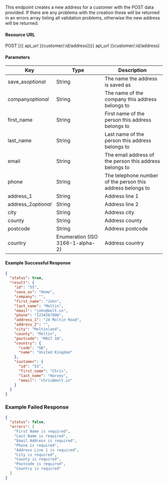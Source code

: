 This endpoint creates a new address for a customer with the POST data provided. If there are any problems with the creation these will be returned in an errors array listing all validation problems, otherwise the new address will be returned.


#### Resource URL
POST [{{ api_url }}customer/:id/address]({{ api_url }}customer/:id/address)


#### Parameters
Key | Type | Description
--- | ---- | -----------
save_as*optional* | String | The name the address is saved as
company*optional* | String | The name of the company this address belongs to
first_name | String | First name of the person this address belongs to
last_name | String | Last name of the person this address belongs to
email | String | The email address of the person this address belongs to
phone | String | The telephone number of the person this address belongs to
address_1 | String | Address line 1
address_2*optional* | String | Address line 2
city | String | Address city
county | String | Address county
postcode | String | Address postcode
country | Enumeration (ISO 3166-1-alpha-2) | Address country

<!--code-->
#### Example Successful Response
``` json
{
  "status": true,
  "result": {
    "id": "55",
    "save_as": "Home",
    "company": "",
    "first_name": "John",
    "last_name": "Moltin",
    "email": "john@molt.in",
    "phone": "1234567890",
    "address_1": "24 Moltin Road",
    "address_2": "",
    "city": "Moltinland",
    "county": "Moltin",
    "postcode": "M01T 1N",
    "country": {
      "code": "GB",
      "name": "United Kingdom"
    },
    "customer": {
      "id": "53",
      "first_name": "Chris",
      "last_name": "Harvey",
      "email": "chris@molt.in"
    }
  }
}
```


### Example Failed Response
``` json
{
  "status": false,
  "errors": [
    "First Name is required",
    "Last Name is required",
    "Email Address is required",
    "Phone is required",
    "Address Line 1 is required",
    "City is required",
    "County is required",
    "Postcode is required",
    "Country is required"
  ]
}
```
<!--/code-->